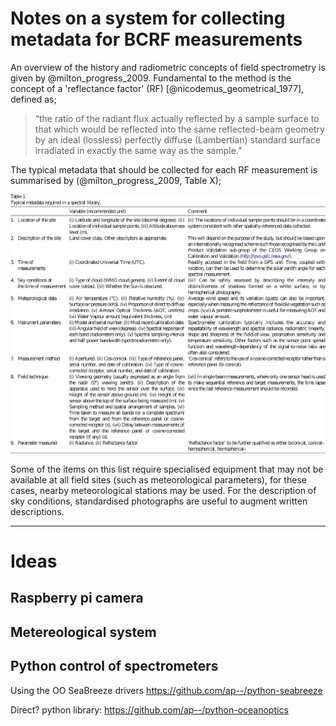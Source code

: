 # Notes on a system for collecting metadata for BCRF measurements

An overview of the history and radiometric concepts of field spectrometry is given by @milton_progress_2009. Fundamental to the method is the concept of a 'reflectance factor' (RF) [@nicodemus_geometrical_1977], defined as; 

> “the ratio of the radiant flux actually reflected by a sample surface to that which would be reflected into the same reflected-beam geometry by an ideal (lossless) perfectly diffuse (Lambertian) standard surface irradiated in exactly the same way as the sample.”

The typical metadata that should be collected for each RF measurement is summarised by (@milton_progress_2009, Table X);

![Typical metadata needed for RF measurments; from Table 1 @milton_progress_2009](Typical_metadata_Table1_Milton_et_al_2009.png)

Some of the items on this list require specialised equipment that may not be available at all field sites (such as meteorological parameters), for these cases, nearby meteorological stations may be used. For the description of sky conditions, standardised photographs are useful to augment written descriptions.

---

# Ideas

## Raspberry pi camera

## Metereological system

## Python control of spectrometers

Using the OO SeaBreeze drivers https://github.com/ap--/python-seabreeze

Direct? python library: https://github.com/ap--/python-oceanoptics
